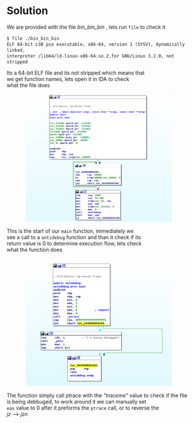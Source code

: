 # Solution

We are provided with the file *bin_bin_bin* , lets
run `file` to check it 

```
$ file ./bin_bin_bin
ELF 64-bit LSB pie executable, x86-64, version 1 (SYSV), dynamically linked,  
interpreter /lib64/ld-linux-x86-64.so.2,for GNU/Linux 3.2.0, not stripped
```
Its a 64-bit ELF file and its not stripped which means that  
we get function names, lets open it in IDA to check  
what the file does

<center><img src="./screenshots/main_1.png" width="400" height=350></center>

This is the start of our `main` function, immediately we  
see a call to a  `antidebug` function and than it check if its  
return value is 0 to determine execution flow, lets check  
what the function does

<center><img src="./screenshots/anti_debug.png" width="400" height=350></center>
  
  The function simply call ptrace with the _"traceme"_ value to check
  if the file is being debbuged, to work around it we can manually set  
`eax` value to 0 after it preforms the `ptrace` call, or to reverse the  
_jz_ --> _jzn_













